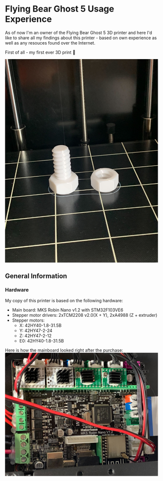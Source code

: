 # Flying Bear Ghost 5 Usage Experience

As of now I'm an owner of the Flying Bear Ghost 5 3D printer and here I'd like to share all my findings about this printer - based on own experience as well as any resouces found over the Internet.

First of all - my first ever 3D print :tada:

<img src="./images/first_print.jpg" width=600/>

## General Information

### Hardware

My copy of this printer is based on the following hardware:

- Main board: MKS Robin Nano v1.2 with STM32F103VE6
- Stepper motor drivers: 2xTCM2208 v2.0(X + Y), 2xA4988 (Z + extruder)
- Stepper motors:
  - X: 42HY40-1.8-31.5B
  - Y: 42HY47-2-24
  - Z: 42HY47-2-12
  - E0: 42HY40-1.8-31.5B

Here is how the mainboard looked right after the purchase:
<img src="./images/mainboard_initial_setup.jpg" width=600/>
